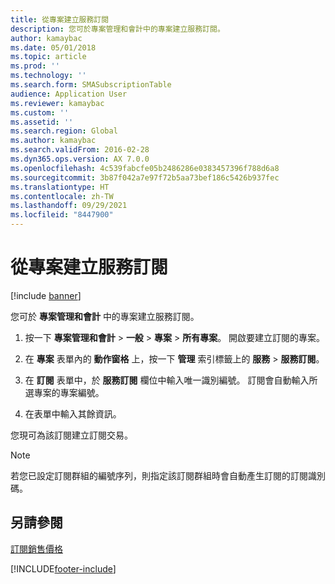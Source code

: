 ```yaml
---
title: 從專案建立服務訂閱
description: 您可於專案管理和會計中的專案建立服務訂閱。
author: kamaybac
ms.date: 05/01/2018
ms.topic: article
ms.prod: ''
ms.technology: ''
ms.search.form: SMASubscriptionTable
audience: Application User
ms.reviewer: kamaybac
ms.custom: ''
ms.assetid: ''
ms.search.region: Global
ms.author: kamaybac
ms.search.validFrom: 2016-02-28
ms.dyn365.ops.version: AX 7.0.0
ms.openlocfilehash: 4c539fabcfe05b2486286e0383457396f788d6a8
ms.sourcegitcommit: 3b87f042a7e97f72b5aa73bef186c5426b937fec
ms.translationtype: HT
ms.contentlocale: zh-TW
ms.lasthandoff: 09/29/2021
ms.locfileid: "8447900"
---
```

# <a name="create-service-subscriptions-from-a-project"></a>從專案建立服務訂閱    

[!include [banner](../includes/banner.md)]


您可於 **專案管理和會計** 中的專案建立服務訂閱。

1.  按一下 **專案管理和會計** \> **一般** \> **專案** \> **所有專案**。 開啟要建立訂閱的專案。

2.  在 **專案** 表單內的 **動作窗格** 上，按一下 **管理** 索引標籤上的 **服務** \> **服務訂閱**。

3.  在 **訂閱** 表單中，於 **服務訂閱** 欄位中輸入唯一識別編號。 訂閱會自動輸入所選專案的專案編號。

4.  在表單中輸入其餘資訊。

您現可為該訂閱建立訂閱交易。


> [!NOTE]
> <P>若您已設定訂閱群組的編號序列，則指定該訂閱群組時會自動產生訂閱的訂閱識別碼。</P>



## <a name="see-also"></a>另請參閱

[訂閱銷售價格](subscription-sales-prices.md)

  




[!INCLUDE[footer-include](../../includes/footer-banner.md)]